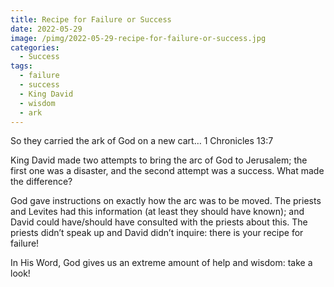 ```yaml
---
title: Recipe for Failure or Success
date: 2022-05-29
image: /pimg/2022-05-29-recipe-for-failure-or-success.jpg
categories:
  - Success
tags:
  - failure
  - success
  - King David
  - wisdom
  - ark
---
```


<p>So they carried the ark of God on a new cart…    1 Chronicles 13:7</p><p>King David made two attempts to bring the arc of God to Jerusalem; the first one was a disaster, and the second attempt was a success. What made the difference?</p><p>God gave instructions on exactly how the arc was to be moved. The priests and Levites had this information (at least they should have known); and David could have/should have consulted with the priests about this. The priests didn’t speak up and David didn’t inquire: there is your recipe for failure!</p><p>In His Word, God gives us an extreme amount of help and wisdom: take a look!</p>

